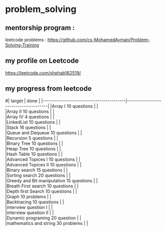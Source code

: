 # problem_solving
 ## mentorship program :
 leetcode problems :
https://github.com/cs-MohamedAyman/Problem-Solving-Training
## my profile on Leetcode
https://leetcode.com/shehab162519/
## my  progress  from leetcode 

#|               target                    |                 done                 |
 |-----------------------------------------|--------------------------------------|
 |Array I 10 questions                     |                                      |                     
 |Array II 10 questions                    |                                      |                   
 |Array IV 4 questions                     |                                      |                    
 |LinkedList 10 questions                  |                                      |                    
 |Stack 16 questions                       |                                      |                    
 |Queue and Dequeue 10 questions           |                                      |                
 |Recursion 5 questions                    |                                      |                    
 |Binary Tree 10 questions                 |                                      |                    
 |Heap Tree 10 questions                   |                                      |                    
 |Hash Table 10 questions                  |                                      |                    
 |Advanced Topices I 10 questions          |                                      |                    
 |Advanced Topices  II 10 questions        |                                      |                 
 |Binary search  15 questions              |                                      |                 
 |Sorting search 20  questions             |                                      |                 
 |Greedy and Bit manipulation 15 questions |                                      |                 
 |Breath First search 10 questions         |                                      |                 
 |Depth first Search 10 questions          |                                      |                 
 |Graph 10 problems                        |                                      |                 
 |Backtracing 10 questions                 |                                      |                 
 |interview question I                     |                                      |                 
 |interview question II                    |                                      |                 
 |Dynamic programing 20 question           |                                      |                 
 |mathematics and string 30 problems       |                                      |                 